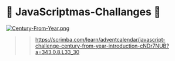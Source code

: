 #  :christmas_tree: JavaScriptmas-Challanges  :christmas_tree: 

[![Century-From-Year.png](https://i.postimg.cc/C12Lfj73/Century-From-Year.png)](https://postimg.cc/LYzMcgrD)

>> https://scrimba.com/learn/adventcalendar/javascript-challenge-century-from-year-introduction-cNDr7NUB?a=343.0.8.L33_30
